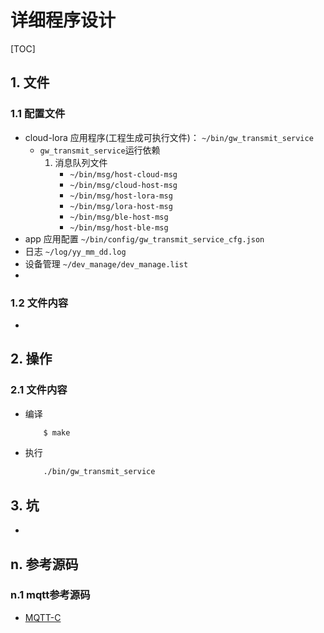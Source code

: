 # 详细程序设计

[TOC]

## 1. 文件

### 1.1 配置文件
* cloud-lora 应用程序(工程生成可执行文件)：  `~/bin/gw_transmit_service`
    + `gw_transmit_service`运行依赖
        1. 消息队列文件
            - ` ~/bin/msg/host-cloud-msg  `
            - ` ~/bin/msg/cloud-host-msg  `
            - ` ~/bin/msg/host-lora-msg  `
            - ` ~/bin/msg/lora-host-msg  `
            - ` ~/bin/msg/ble-host-msg  `
            - ` ~/bin/msg/host-ble-msg  `
* app 应用配置  ` ~/bin/config/gw_transmit_service_cfg.json `
* 日志  ` ~/log/yy_mm_dd.log `
* 设备管理  ` ~/dev_manage/dev_manage.list `
* 

### 1.2 文件内容
* 


## 2. 操作
### 2.1 文件内容
* 编译
    ```bash
        $ make
    ```

* 执行
    ```bash
        ./bin/gw_transmit_service
    ```


## 3. 坑
* 

## n. 参考源码
### n.1 mqtt参考源码
* [MQTT-C](git@github.com:LiamBindle/MQTT-C.git)

## 



